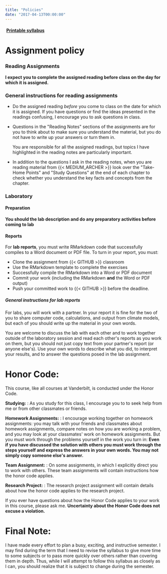 ```yaml
---
title: "Policies"
date: "2017-04-13T00:00:00"
---
```

#### <a href="/files/EES_3310_5310_Syllabus.pdf" target="_blank"><i class="fa fa-file-pdf-o" style="margin-right:0.25em;"></i> **Printable syllabus**</a>

# **Assignment policy**

### Reading Assignments

**I expect you to complete the assigned reading before class on the day
for which it is assigned.**

### General instructions for reading assignments

* Do the assigned reading _before_ you come to class on the date for
  which it is assigned. If you have questions or find the ideas presented in
  the readings confusing, I encourage you to ask questions in class.
* Questions in the "Reading Notes" sections of the assignments are for you
  to think about to make sure you understand the material, but you do not have
  to write up your answers or turn them in.

    You are responsible for all the assigned readings, but topics I have
    highlighted in the reading notes are particularly important.
* In addition to the questions I ask in the reading notes, when you are reading
  material from {{< MEDIUM_ARCHER >}} look over the
  "Take-Home Points" and "Study Questions" at the end of each chapter
  to check whether you understand the key facts and concepts from the chapter.

### Laboratory

#### Preparation

**You should the lab description and do any preparatory activities before
coming to lab**

#### Reports

For **lab reports**, you must write RMarkdown code that successfully compiles
to a Word document or PDF file. To turn in your report, you must:

* Clone the assignment from {{< GITHUB >}} classroom
* Use the RMarkdown template to complete the exercises
* Successfully compile the RMarkdown into a Word or PDF document
* Commit your work (including the RMarkdown **and** the Word or PDF output)
* Push your committed work to {{< GITHUB >}} before the deadline.


##### General instructions for lab reports

For labs, you will work with a partner. In your report it is fine for the
two of you to share computer code, calculations, and output from climate
models, but each of you should write up the material in your own words.

You are welcome to discuss the lab with each other and to work together outside
of the laboratory session and read each other's reports as you work on them,
but you should not just copy text from your partner's report (or anyone else's).
Use your own words to describe what you did, to interpret your results,
and to answer the questions posed in the lab assignment.

# **Honor Code:**

This course, like all courses at Vanderbilt, is conducted under the Honor Code.

**Studying:**
: As you study for this class, I encourage you to to seek help from me or from
  other classmates or friends.

**Homework Assignments:**
: I encourage working together on homework assignments: you may talk with your
  friends and classmates about homework assignments, compare notes on how you
  are working a problem, and you may look at your classmates' work on homework
  assignments.
  But you must work through the problems yourself in the work you turn in:
  **Even if you have discussed the solution with others you must work through
  the steps yourself and express the answers in your own words. You may not
  simply copy someone else's answer.**

**Team Assignment:**
: On some assignments, in which I explicitly direct you to work with others.
  These team assignments will contain instructions how the honor code applies.

**Research Project:**
: The research project assignment will contain details about how the honor code
  applies to the research project.

If you ever have questions about how the Honor Code applies to your work
in this course, please ask me.
**Uncertainty about the Honor Code does not excuse a violation.**

# **Final Note:**

I have made every effort to plan a busy, exciting, and instructive semester.
I may find during the term that I need to revise the syllabus to give more time
to some subjects or to pass more quickly over others rather than covering them
in depth.
Thus, while I will attempt to follow this syllabus as closely as I can,
you should realize that it is subject to change during the semester.
